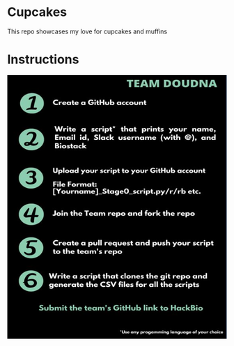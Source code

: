 # Cupcakes
This repo showcases my love for cupcakes and muffins
# Instructions
![alt text](https://github.com/Shab-ss/Rain/blob/09770adcb62c473f40ba1baf6468d2a31de81094/ins.JPG)
